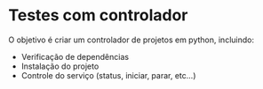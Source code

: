 # Testes com controlador
O objetivo é criar um controlador de projetos em python, incluindo:
* Verificação de dependências
* Instalação do projeto
* Controle do serviço (status, iniciar, parar, etc...)



